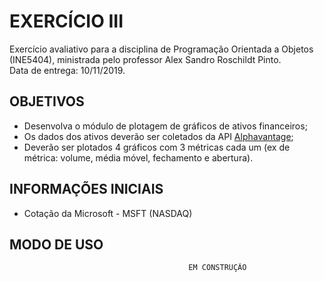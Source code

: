 # EXERCÍCIO III
Exercício avaliativo para a disciplina de Programação Orientada a Objetos (INE5404), ministrada pelo professor 
Alex Sandro Roschildt Pinto.\
Data de entrega: 10/11/2019.

## OBJETIVOS
- Desenvolva o módulo de plotagem de gráficos de ativos financeiros;
- Os dados dos ativos deverão ser coletados da API [Alphavantage](alphavantage.co);
- Deverão ser plotados 4 gráficos com 3 métricas cada um (ex de métrica: volume, média móvel, fechamento e abertura).

## INFORMAÇÕES INICIAIS

- Cotação da Microsoft - MSFT (NASDAQ)

## MODO DE USO

                                            EM CONSTRUÇÃO